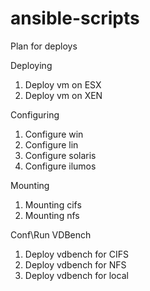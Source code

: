 # ansible-scripts
Plan for deploys

Deploying
1) Deploy vm on ESX
2) Deploy vm on XEN

Configuring
1) Configure win
2) Configure lin
3) Configure solaris
4) Configure ilumos

Mounting
1) Mounting cifs
2) Mounting nfs

Conf\Run VDBench
1) Deploy vdbench for CIFS
2) Deploy vdbench for NFS
3) Deploy vdbench for local


